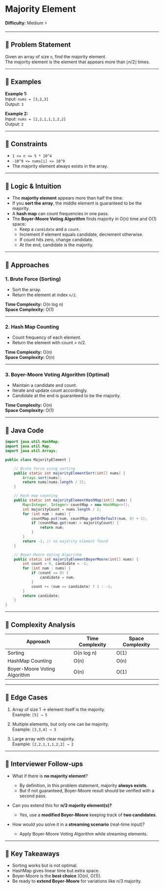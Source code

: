 # Majority Element

**Difficulty:** Medium ⚡

---

## 🔹 Problem Statement
Given an array of size `n`, find the majority element.  
The majority element is the element that appears more than ⌊n/2⌋ times.

---

## 🔹 Examples
**Example 1:**  
Input: `nums = [3,2,3]`  
Output: `3`

**Example 2:**  
Input: `nums = [2,2,1,1,1,2,2]`  
Output: `2`

---

## 🔹 Constraints
- `1 <= n <= 5 * 10^4`
- `-10^9 <= nums[i] <= 10^9`
- The majority element always exists in the array.

---

## 🔹 Logic & Intuition
- The **majority element** appears more than half the time.
- If you **sort the array**, the middle element is guaranteed to be the majority.
- A **hash map** can count frequencies in one pass.
- The **Boyer-Moore Voting Algorithm** finds majority in O(n) time and O(1) space:
    - Keep a `candidate` and a `count`.
    - Increment if element equals candidate, decrement otherwise.
    - If count hits zero, change candidate.
    - At the end, candidate is the majority.

---

## 🔹 Approaches

### 1. Brute Force (Sorting)
- Sort the array.
- Return the element at index `n/2`.

**Time Complexity:** O(n log n)  
**Space Complexity:** O(1)

---

### 2. Hash Map Counting
- Count frequency of each element.
- Return the element with count > n/2.

**Time Complexity:** O(n)  
**Space Complexity:** O(n)

---

### 3. Boyer-Moore Voting Algorithm (Optimal)
- Maintain a candidate and count.
- Iterate and update count accordingly.
- Candidate at the end is guaranteed to be the majority.

**Time Complexity:** O(n)  
**Space Complexity:** O(1)

---

## 🔹 Java Code

```java
import java.util.HashMap;
import java.util.Map;
import java.util.Arrays;

public class MajorityElement {

    // Brute force using sorting
    public static int majorityElementSort(int[] nums) {
        Arrays.sort(nums);
        return nums[nums.length / 2];
    }

    // Hash map counting
    public static int majorityElementHashMap(int[] nums) {
        Map<Integer, Integer> countMap = new HashMap<>();
        int majorityCount = nums.length / 2;
        for (int num : nums) {
            countMap.put(num, countMap.getOrDefault(num, 0) + 1);
            if (countMap.get(num) > majorityCount) {
                return num;
            }
        }
        return -1; // no majority element found
    }

    // Boyer-Moore Voting Algorithm
    public static int majorityElementBoyerMoore(int[] nums) {
        int count = 0, candidate = -1;
        for (int num : nums) {
            if (count == 0) {
                candidate = num;
            }
            count += (num == candidate) ? 1 : -1;
        }
        return candidate;
    }
}
```
---

## 🔹 Complexity Analysis

| Approach                       | Time Complexity | Space Complexity |
|--------------------------------|-----------------|------------------|
| Sorting                        | O(n log n)      | O(1)             |
| HashMap Counting               | O(n)            | O(n)             |
| Boyer-Moore Voting Algorithm   | O(n)            | O(1)             |

---

## 🔹 Edge Cases
1. Array of size 1 → element itself is the majority.  
   Example: `[5] → 5`

2. Multiple elements, but only one can be majority.  
   Example: `[3,3,4] → 3`

3. Large array with clear majority.  
   Example: `[2,2,1,1,1,2,2] → 2`

---

## 🔹 Interviewer Follow-ups
- What if there is **no majority element**?
    - By definition, in this problem statement, majority **always exists**.
    - But if not guaranteed, Boyer-Moore result should be verified with a second pass.

- Can you extend this for **n/3 majority element(s)?**
    - Yes, use a **modified Boyer-Moore** keeping track of **two candidates**.

- How would you solve it in a **streaming scenario** (real-time input)?
    - Apply Boyer-Moore Voting Algorithm while streaming elements.

---

## 🔹 Key Takeaways
- Sorting works but is not optimal.
- HashMap gives linear time but extra space.
- Boyer-Moore is the **best choice** (O(n), O(1)).
- Be ready to **extend Boyer-Moore** for variations like n/3 majority.  
